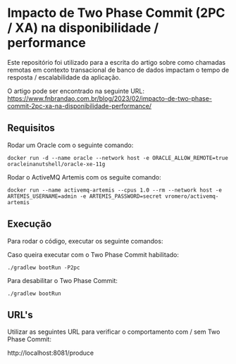 # Impacto de Two Phase Commit (2PC / XA) na disponibilidade / performance

Este repositório foi utilizado para a escrita do artigo sobre como chamadas remotas em contexto transacional de banco de dados impactam o tempo de resposta / escalabilidade da aplicação.

O artigo pode ser encontrado na seguinte URL: https://www.fnbrandao.com.br/blog/2023/02/impacto-de-two-phase-commit-2pc-xa-na-disponibilidade-performance/

## Requisitos
Rodar um Oracle com o seguinte comando:

```
docker run -d --name oracle --network host -e ORACLE_ALLOW_REMOTE=true oracleinanutshell/oracle-xe-11g
```

Rodar o ActiveMQ Artemis com os seguite comando:

```
docker run --name activemq-artemis --cpus 1.0 --rm --network host -e ARTEMIS_USERNAME=admin -e ARTEMIS_PASSWORD=secret vromero/activemq-artemis
```

## Execução
Para rodar o código, executar os seguinte comandos:

Caso queira executar com o Two Phase Commit habilitado:

```
./gradlew bootRun -P2pc
```

Para desabilitar o Two Phase Commit:

```
./gradlew bootRun
```

## URL's

Utilizar as seguintes URL para verificar o comportamento com / sem Two Phase Commit:

http://localhost:8081/produce
